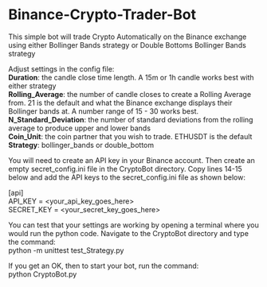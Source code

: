 # Binance-Crypto-Trader-Bot

This simple bot will trade Crypto Automatically on the Binance exchange using either Bollinger Bands strategy or Double Bottoms Bollinger Bands strategy

Adjust settings in the config file: </br>
**Duration**: the candle close time length. A 15m or 1h candle works best with either strategy </br>
**Rolling_Average**: the number of candle closes to create a Rolling Average from. 21 is the default and what the Binance exchange displays their Bollinger bands at. A number range of 15 - 30 works best.</br>
**N_Standard_Deviation**: the number of standard deviations from the rolling average to produce upper and lower bands</br>
**Coin_Unit**: the coin partner that you wish to trade. ETHUSDT is the default</br>
**Strategy**: bollinger_bands or double_bottom</br>

You will need to create an API key in your Binance account. Then create an empty secret_config.ini file in the CryptoBot directory. Copy lines 14-15 below and add the API keys to the secret_config.ini file as shown below:</br>

[api]</br>
API_KEY = <your_api_key_goes_here> </br>
SECRET_KEY = <your_secret_key_goes_here> </br>

You can test that your settings are working by opening a terminal where you would run the python code. Navigate to the CryptoBot directory and type the command:</br>
python -m unittest test_Strategy.py

If you get an OK, then to start your bot, run the command: </br>
python CryptoBot.py

